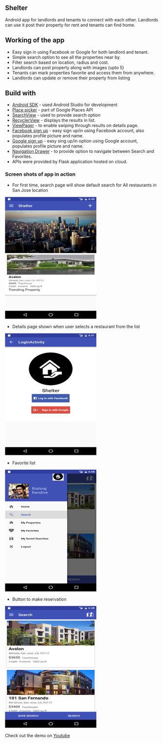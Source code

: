 ## Shelter
Android app for landlords and tenants to connect with each other. Landlords can use it post their property for rent and tenants can find home.

## Working of the app
* Easy sign in using Facebook or Google for both landlord and tenant.
* Simple search option to see all the properties near by.
* Filter search based on location, radius and cost.
* Landlords can post property along with images (upto 5)
* Tenants can mark properties favorite and access them from anywhere.
* Landlords can update or remove their property from listing 

## Build with 
* [Android SDK](https://developer.android.com/studio/index.html) - used Android Studio for development
* [Place picker](https://developers.google.com/places/android-api/placepicker) - part of Google Places API
* [SearchView](https://developer.android.com/guide/topics/search/search-dialog.html) - used to provide search option
* [RecyclerView](https://developer.android.com/training/material/lists-cards.html) - displays the results in list.
* [ViewPager](https://developer.android.com/training/animation/screen-slide.html) - to enable swiping through results on details page.
* [Facebook sign up](https://developers.facebook.com/docs/facebook-login/android) - easy sign up/in using Facebook account, also populates profile picture and name.
* [Google sign up](https://developers.google.com/identity/sign-in/android/start-integrating) - easy sing up/in option using Google account, populates profile picture and name.
* [Navigation Drawer](https://developer.android.com/training/implementing-navigation/nav-drawer.html) - to provide option to navigate between Search and Favorites.
* APIs were provided by Flask application hosted on cloud.


### Screen shots of app in action

* For first time, search page will show default search for All restaurants in San Jose location 
<img width="300" height="400" alt="search" src="https://raw.githubusercontent.com/rishirajrandive/shelterApp/master/Shelter/screenshots/home.png"/>


* Details page shown when user selects a restaurant from the list
<img width="300" height="400" alt="details" src="https://raw.githubusercontent.com/rishirajrandive/shelterApp/master/Shelter/screenshots/loginoptions.png"/>


* Favorite list
<img width="300" height="400" alt="favorite" src="https://raw.githubusercontent.com/rishirajrandive/shelterApp/master/Shelter/screenshots/screen.png"/>


* Button to make reservation
<img width="300" height="400" alt="reservation" src="https://raw.githubusercontent.com/rishirajrandive/shelterApp/master/Shelter/screenshots/search.png"/>


Check out the demo on [Youtube](https://www.youtube.com/watch?v=-HfdIaa7WXM&list=PLm8oa4Y-1y-vUNV2msQMrU7D9c6buipTD)

